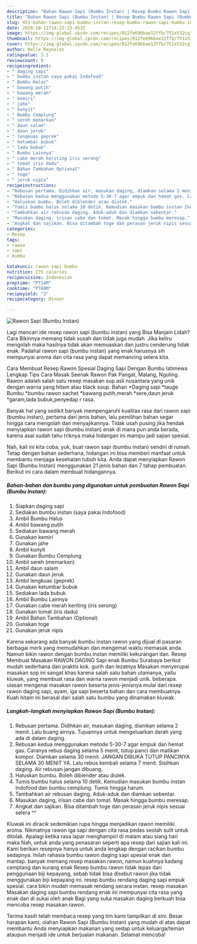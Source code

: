 ```yaml
---
description: "Bahan Rawon Sapi (Bumbu Instan) | Resep Bumbu Rawon Sapi (Bumbu Instan) Yang Enak Dan Mudah"
title: "Bahan Rawon Sapi (Bumbu Instan) | Resep Bumbu Rawon Sapi (Bumbu Instan) Yang Enak Dan Mudah"
slug: 451-bahan-rawon-sapi-bumbu-instan-resep-bumbu-rawon-sapi-bumbu-instan-yang-enak-dan-mudah
date: 2020-10-11T14:22:23.453Z
image: https://img-global.cpcdn.com/recipes/012fe696bae12ffb/751x532cq70/rawon-sapi-bumbu-instan-foto-resep-utama.jpg
thumbnail: https://img-global.cpcdn.com/recipes/012fe696bae12ffb/751x532cq70/rawon-sapi-bumbu-instan-foto-resep-utama.jpg
cover: https://img-global.cpcdn.com/recipes/012fe696bae12ffb/751x532cq70/rawon-sapi-bumbu-instan-foto-resep-utama.jpg
author: Nelle Reynolds
ratingvalue: 3.1
reviewcount: 9
recipeingredient:
- " daging sapi"
- " bumbu instan saya pakai Indofood"
- " Bumbu Halus"
- " bawang putih"
- " bawang merah"
- " kemiri"
- " jahe"
- " kunyit"
- " Bumbu Cemplung"
- " sereh memarkan"
- " daun salam"
- " daun jeruk"
- " lengkuas geprek"
- " ketumbar bubuk"
- " lada bubuk"
- " Bumbu Lainnya"
- " cabe merah keriting iris serong"
- " tomat iris dadu"
- " Bahan Tambahan Optional"
- " toge"
- " jeruk nipis"
recipeinstructions:
- "Rebusan pertama. Didihkan air, masukan daging, diamkan selama 2 menit. Lalu buang airnya. Tujuannya untuk mengeluarkan darah yang ada di dalam daging."
- "Rebusan kedua menggunakan metode 5-30-7 agar empuk dan hemat gas. Caranya rebus daging selama 5 menit, tutup panci dan matikan kompor. Diamkan selama 30 menit. JANGAN DIBUKA TUTUP PANCINYA SELAMA 30 MENIT YA. Lalu rebus kembali selama 7 menit. Sisihkan daging. Air rebusan jangan dibuang."
- "Haluskan bumbu. Boleh diblender atau diulek."
- "Tumis bumbu halus selama 10 detik. Kemudian masukan bumbu instan Indofood dan bumbu cemplung. Tumis hingga harum."
- "Tambahkan air rebusan daging. Aduk-aduk dan diamkan sebentar."
- "Masukan daging, irisan cabe dan tomat. Masak hingga bumbu meresap."
- "Angkat dan sajikan. Bisa ditambah toge dan perasan jeruk nipis sesuai selera ^^"
categories:
- Resep
tags:
- rawon
- sapi
- bumbu

katakunci: rawon sapi bumbu 
nutrition: 275 calories
recipecuisine: Indonesian
preptime: "PT14M"
cooktime: "PT60M"
recipeyield: "3"
recipecategory: Dinner

---
```



![Rawon Sapi (Bumbu Instan)](https://img-global.cpcdn.com/recipes/012fe696bae12ffb/751x532cq70/rawon-sapi-bumbu-instan-foto-resep-utama.jpg)

Lagi mencari ide resep rawon sapi (bumbu instan) yang Bisa Manjain Lidah? Cara Bikinnya memang tidak susah dan tidak juga mudah. Jika keliru mengolah maka hasilnya tidak akan memuaskan dan justru cenderung tidak enak. Padahal rawon sapi (bumbu instan) yang enak harusnya sih mempunyai aroma dan cita rasa yang dapat memancing selera kita.

Cara Membuat Resep Rawon Spesial Daging Sapi Dengan Bumbu Istimewa Lengkap Tips Cara Masak Seenak Rawon Pak Pangat, Malang, Nguling. Rawon adalah salah satu resep masakan sup asli nusantara yang unik dengan warna yang hitam atau black soup. Bahan *Daging sapi *tauge Bumbu *bumbu rawon sachet *bawang putih,merah *sere,daun jeruk *garam,lada bubuk,penyedap r rasa.

Banyak hal yang sedikit banyak mempengaruhi kualitas rasa dari rawon sapi (bumbu instan), pertama dari jenis bahan, lalu pemilihan bahan segar hingga cara mengolah dan menyajikannya. Tidak usah pusing jika hendak menyiapkan rawon sapi (bumbu instan) enak di mana pun anda berada, karena asal sudah tahu triknya maka hidangan ini mampu jadi sajian spesial.


Nah, kali ini kita coba, yuk, buat rawon sapi (bumbu instan) sendiri di rumah. Tetap dengan bahan sederhana, hidangan ini bisa memberi manfaat untuk membantu menjaga kesehatan tubuh kita. Anda dapat menyiapkan Rawon Sapi (Bumbu Instan) menggunakan 21 jenis bahan dan 7 tahap pembuatan. Berikut ini cara dalam membuat hidangannya.

<!--inarticleads1-->

##### Bahan-bahan dan bumbu yang digunakan untuk pembuatan Rawon Sapi (Bumbu Instan):

1. Siapkan  daging sapi
1. Sediakan  bumbu instan (saya pakai Indofood)
1. Ambil  Bumbu Halus
1. Ambil  bawang putih
1. Sediakan  bawang merah
1. Gunakan  kemiri
1. Gunakan  jahe
1. Ambil  kunyit
1. Gunakan  Bumbu Cemplung
1. Ambil  sereh (memarkan)
1. Ambil  daun salam
1. Gunakan  daun jeruk
1. Ambil  lengkuas (geprek)
1. Gunakan  ketumbar bubuk
1. Sediakan  lada bubuk
1. Ambil  Bumbu Lainnya
1. Gunakan  cabe merah keriting (iris serong)
1. Gunakan  tomat (iris dadu)
1. Ambil  Bahan Tambahan (Optional)
1. Gunakan  toge
1. Gunakan  jeruk nipis


Karena sekarang ada banyak bumbu instan rawon yang dijual di pasaran berbagai merk yang memudahkan dan mengemat waktu memasak anda. Namun bikin rawon dengan bumbu instan memiliki kekurangan dan. Resep Membuat Masakan RAWON DAGING Sapi enak Bumbu Surabaya berikut mudah sederhana dan praktis kok. gurih dan lezatnya Masakan menyerupai masakan sop ini sangat khas karena salah satu bahan utamanya, yaitu kluwak, yang membuat rasa dan warna rawon menjadi unik. beberapa. ulasan mengenai masakan rawon beserta jenis-jenisnya mulai dari resep rawon daging sapi, ayam, iga sapi beserta bahan dan cara membuatnya. Kuah hitam ini berasal dari salah satu bumbu yang dinamakan kluwak. 

<!--inarticleads2-->

##### Langkah-langkah menyiapkan Rawon Sapi (Bumbu Instan):

1. Rebusan pertama. Didihkan air, masukan daging, diamkan selama 2 menit. Lalu buang airnya. Tujuannya untuk mengeluarkan darah yang ada di dalam daging.
1. Rebusan kedua menggunakan metode 5-30-7 agar empuk dan hemat gas. Caranya rebus daging selama 5 menit, tutup panci dan matikan kompor. Diamkan selama 30 menit. JANGAN DIBUKA TUTUP PANCINYA SELAMA 30 MENIT YA. Lalu rebus kembali selama 7 menit. Sisihkan daging. Air rebusan jangan dibuang.
1. Haluskan bumbu. Boleh diblender atau diulek.
1. Tumis bumbu halus selama 10 detik. Kemudian masukan bumbu instan Indofood dan bumbu cemplung. Tumis hingga harum.
1. Tambahkan air rebusan daging. Aduk-aduk dan diamkan sebentar.
1. Masukan daging, irisan cabe dan tomat. Masak hingga bumbu meresap.
1. Angkat dan sajikan. Bisa ditambah toge dan perasan jeruk nipis sesuai selera ^^


Kluwak ini diracik sedemikian rupa hingga menjadikan rawon memiliki aroma. Nikmatnya rawon iga sapi dengan cita rasa pedas seolah sulit untuk ditolak. Apalagi ketika rasa lapar menghampiri di malam atau siang hari maka Nah, untuk anda yang penasaran seperti apa resep dari sajian kali ini. Kami berikan resepnya hanya untuk anda lengkap dengan racikan bumbu sedapnya. Inilah rahasia bumbu rawon daging sapi spesial enak dan mantap. banyak memang resep masakan rawon, namun kuahnya kadang cemplang dan kurang enak Resep bumbu rawon tidak lepas dari penggunaan biji kepayang, sebab tidak bisa disebut rawon jika tidak menggunakan biji kepayang ini. resep bumbu rendang daging sapi empuk spesial. cara bikin mudah memasak rendang secara instan. resep masakan Masakan daging sapi bumbu rendang enak ini mempunyai cita rasa yang enak dan di sukai oleh anak Bagi yang suka masakan daging berkuah bisa mencoba resep masakan rawon. 

Terima kasih telah membaca resep yang tim kami tampilkan di sini. Besar harapan kami, olahan Rawon Sapi (Bumbu Instan) yang mudah di atas dapat membantu Anda menyiapkan makanan yang sedap untuk keluarga/teman ataupun menjadi ide untuk berjualan makanan. Selamat mencoba!
